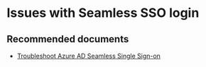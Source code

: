 <properties
    pageTitle="Issues with Seamless SSO login"
    description="Issues with Seamless SSO login"
    service="microsoft.aad"
    resource="Microsoft_AAD_IAM"
    authors="curtand"
    displayOrder="1770"
    supportTopicIds="32596867,32615390"
    selfHelpType="generic"
    resourceTags=""
    productPesIds="16579"
    cloudEnvironments="public"
 />

# Issues with Seamless SSO login

## **Recommended documents**

* [Troubleshoot Azure AD Seamless Single Sign-on](https://docs.microsoft.com/azure/active-directory/hybrid/how-to-connect-sso-faq)
